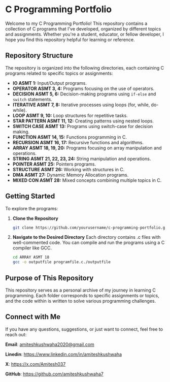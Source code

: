 # C Programming Portfolio

Welcome to my C Programming Portfolio! This repository contains a collection of C programs that I've developed, organized by different topics and assignments. Whether you're a student, educator, or fellow developer, I hope you find this repository helpful for learning or reference.

## Repository Structure

The repository is organized into the following directories, each containing C programs related to specific topics or assignments:

- **IO ASMT 1:** Input/Output programs.
- **OPERATOR ASMT 3, 4:** Programs focusing on the use of operators.
- **DECISION ASMT 5, 6:** Decision-making programs using `if-else` and `switch` statements.
- **ITERATIVE ASMT 7, 8:** Iterative processes using loops (for, while, do-while).
- **LOOP ASMT 9, 10:** Loop structures for repetitive tasks.
- **STAR PATTERN ASMT 11, 12:** Creating patterns using nested loops.
- **SWITCH CASE ASMT 13:** Programs using switch-case for decision making.
- **FUNCTION ASMT 14, 15:** Functions programming in C.
- **RECURSION ASMT 16, 17:** Recursive functions and algorithms.
- **ARRAY ASMT 18, 19, 20:** Programs focusing on array manipulation and operations.
- **STRING ASMT 21, 22, 23, 24:** String manipulation and operations.
- **POINTER ASMT 25:**  Pointers programs.
- **STRUCTURE ASMT 26:** Working with structures in C.
- **DMA ASMT 27:** Dynamic Memory Allocation programs.
- **MIXED CON ASMT 28:** Mixed concepts combining multiple topics in C.

## Getting Started

To explore the programs:

1. **Clone the Repository**  
   ```bash
   git clone https://github.com/yourusername/c-programming-portfolio.git


1. **Navigate to the Desired Directory**
   Each directory contains .c files with well-commented code. You can compile and run the programs using a C compiler like GCC.
   ```bash
   cd ARRAY ASMT 18
   gcc -o outputfile programfile.c./outputfile

## Purpose of This Repository
This repository serves as a personal archive of my journey in learning C programming. Each folder corresponds to specific assignments or topics, and the code within is written to solve various programming challenges.

 ## Connect with Me
 If you have any questions, suggestions, or just want to connect, feel free to reach out:

**Email**: amiteshkushwaha2020@gmail.com

**Linedin**: https://www.linkedin.com/in/amiteshkushwaha

**X**: https://x.com/Amitesh037

**GitHub**: https://github.com/amiteshkushwaha7
   
